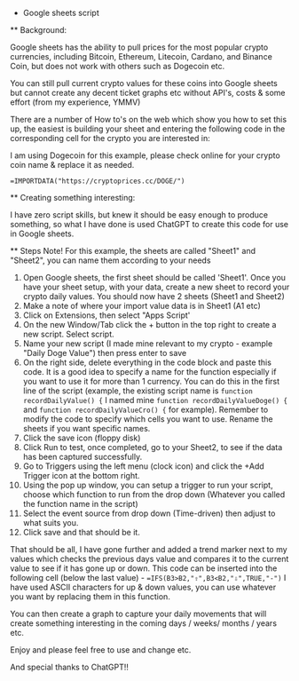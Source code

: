 * Google sheets script

** Background:

Google sheets has the ability to pull prices for the most popular crypto currencies, including Bitcoin, Ethereum, Litecoin, Cardano, and Binance Coin, but does not work with others such as Dogecoin etc.

You can still pull current crypto values for these coins into Google sheets but cannot create any decent ticket graphs etc without API's, costs & some effort (from my experience, YMMV)

There are a number of How to's on the web which show you how to set this up, the easiest is building your sheet and entering the following code in the corresponding cell for the crypto you are interested in:

I am using Dogecoin for this example, please check online for your crypto coin name & replace it as needed.

```=IMPORTDATA("https://cryptoprices.cc/DOGE/")```

** Creating something interesting:

I have zero script skills, but knew it should be easy enough to produce something, so what I have done is used ChatGPT to create this code for use in Google sheets.

** Steps
Note! For this example, the sheets are called "Sheet1" and "Sheet2", you can name them according to your needs

1) Open Google sheets, the first sheet should be called 'Sheet1'. Once you have your sheet setup, with your data, create a new sheet to record your crypto daily values. You should now have 2 sheets (Sheet1 and Sheet2)
2) Make a note of where your import value data is in Sheet1 (A1 etc)
3) Click on Extensions, then select "Apps Script'
4) On the new Window/Tab click the + button in the top right to create a new script. Select script.
5) Name your new script (I made mine relevant to my crypto - example "Daily Doge Value") then press enter to save
6) On the right side, delete everything in the code block and paste this code. It is a good idea to specify a name for the function especially if you want to use it for more than 1 currency. You can do this in the first line of the script (example, the existing script name is ```function recordDailyValue() {``` I named mine ```function recordDailyValueDoge() {``` and ```function recordDailyValueCro() {``` for example). Remember to modify the code to specify which cells you want to use. Rename the sheets if you want specific names.
7) Click the save icon (floppy disk)
8) Click Run to test, once completed, go to your Sheet2, to see if the data has been captured successfully.
9) Go to Triggers using the left menu (clock icon) and click the +Add Trigger icon at the bottom right.
10) Using the pop up window, you can setup a trigger to run your script, choose which function to run from the drop down (Whatever you called the function name in the script)
11) Select the event source from drop down (Time-driven) then adjust to what suits you.
12) Click save and that should be it.

That should be all, I have gone further and added a trend marker next to my values which checks the previous days value and compares it to the current value to see if it has gone up or down. This code can be inserted into the following cell (below the last value) - ```=IFS(B3>B2,"⇧",B3<B2,"⇩",TRUE,"-")``` I have used ASCII characters for up & down values, you can use whatever you want by replacing them in this function.

You can then create a graph to capture your daily movements that will create something interesting in the coming days / weeks/ months / years etc.

Enjoy and please feel free to use and change etc.

And special thanks to ChatGPT!!


